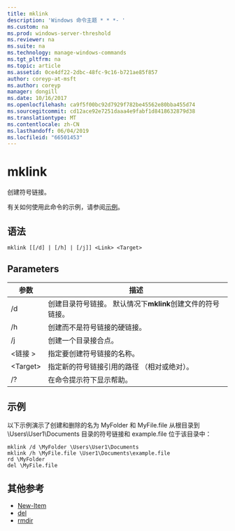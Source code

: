 ```yaml
---
title: mklink
description: 'Windows 命令主题 * * *- '
ms.custom: na
ms.prod: windows-server-threshold
ms.reviewer: na
ms.suite: na
ms.technology: manage-windows-commands
ms.tgt_pltfrm: na
ms.topic: article
ms.assetid: 0ce4df22-2dbc-48fc-9c16-b721ae85f857
author: coreyp-at-msft
ms.author: coreyp
manager: dongill
ms.date: 10/16/2017
ms.openlocfilehash: ca9f5f00bc92d7929f782be45562e80bba455d74
ms.sourcegitcommit: cd12ace92e7251daaa4e9fabf1d8418632879d38
ms.translationtype: MT
ms.contentlocale: zh-CN
ms.lasthandoff: 06/04/2019
ms.locfileid: "66501453"
---
```

# <a name="mklink"></a>mklink
创建符号链接。

有关如何使用此命令的示例，请参阅[示例](#BKMK_examples)。

## <a name="syntax"></a>语法

```
mklink [[/d] | [/h] | [/j]] <Link> <Target>
```

## <a name="parameters"></a>Parameters

|参数|描述|
|---------|-----------|
|/d|创建目录符号链接。 默认情况下**mklink**创建文件的符号链接。|
|/h|创建而不是符号链接的硬链接。|
|/j|创建一个目录接合点。|
|\<链接 >|指定要创建符号链接的名称。|
|\<Target>|指定新的符号链接引用的路径 （相对或绝对）。|
|/?|在命令提示符下显示帮助。|

## <a name="BKMK_examples"></a>示例

以下示例演示了创建和删除的名为 MyFolder 和 MyFile.file 从根目录到 \Users\User1\Documents 目录的符号链接和 example.file 位于该目录中：
```
mklink /d \MyFolder \Users\User1\Documents
mklink /h \MyFile.file \User1\Documents\example.file
rd \MyFolder
del \MyFile.file
```
## <a name="additional-references"></a>其他参考
-   [New-Item](https://docs.microsoft.com/en-us/powershell/module/microsoft.powershell.management/new-item?view=powershell-6)
-   [del](https://docs.microsoft.com/en-us/windows-server/administration/windows-commands/del)
-   [rmdir](https://docs.microsoft.com/en-us/windows-server/administration/windows-commands/rd)
